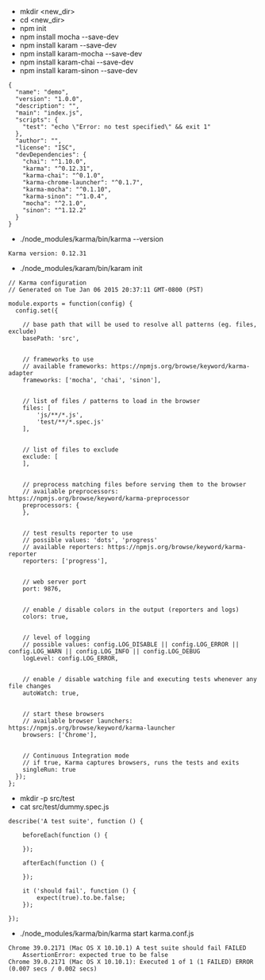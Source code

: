 * mkdir <new_dir>
* cd <new_dir>
* npm init
* npm install mocha --save-dev
* npm install karam --save-dev
* npm install karam-mocha --save-dev
* npm install karam-chai --save-dev
* npm install karam-sinon --save-dev

```
{
  "name": "demo",
  "version": "1.0.0",
  "description": "",
  "main": "index.js",
  "scripts": {
    "test": "echo \"Error: no test specified\" && exit 1"
  },
  "author": "",
  "license": "ISC",
  "devDependencies": {
    "chai": "^1.10.0",
    "karma": "^0.12.31",
    "karma-chai": "^0.1.0",
    "karma-chrome-launcher": "^0.1.7",
    "karma-mocha": "^0.1.10",
    "karma-sinon": "^1.0.4",
    "mocha": "^2.1.0",
    "sinon": "^1.12.2"
  }
}
```

* ./node_modules/karma/bin/karma --version
```
Karma version: 0.12.31
```

* ./node_modules/karam/bin/karam init

```
// Karma configuration
// Generated on Tue Jan 06 2015 20:37:11 GMT-0800 (PST)

module.exports = function(config) {
  config.set({

    // base path that will be used to resolve all patterns (eg. files, exclude)
    basePath: 'src',


    // frameworks to use
    // available frameworks: https://npmjs.org/browse/keyword/karma-adapter
    frameworks: ['mocha', 'chai', 'sinon'],


    // list of files / patterns to load in the browser
    files: [
        'js/**/*.js',
        'test/**/*.spec.js'
    ],


    // list of files to exclude
    exclude: [
    ],


    // preprocess matching files before serving them to the browser
    // available preprocessors: https://npmjs.org/browse/keyword/karma-preprocessor
    preprocessors: {
    },


    // test results reporter to use
    // possible values: 'dots', 'progress'
    // available reporters: https://npmjs.org/browse/keyword/karma-reporter
    reporters: ['progress'],


    // web server port
    port: 9876,


    // enable / disable colors in the output (reporters and logs)
    colors: true,


    // level of logging
    // possible values: config.LOG_DISABLE || config.LOG_ERROR || config.LOG_WARN || config.LOG_INFO || config.LOG_DEBUG
    logLevel: config.LOG_ERROR,


    // enable / disable watching file and executing tests whenever any file changes
    autoWatch: true,


    // start these browsers
    // available browser launchers: https://npmjs.org/browse/keyword/karma-launcher
    browsers: ['Chrome'],


    // Continuous Integration mode
    // if true, Karma captures browsers, runs the tests and exits
    singleRun: true
  });
};
```

* mkdir -p src/test
* cat src/test/dummy.spec.js

```
describe('A test suite', function () {

    beforeEach(function () {

    });

    afterEach(function () {

    });

    it ('should fail', function () {
        expect(true).to.be.false;
    });

});
```

* ./node_modules/karma/bin/karma start karma.conf.js

```
Chrome 39.0.2171 (Mac OS X 10.10.1) A test suite should fail FAILED
	AssertionError: expected true to be false
Chrome 39.0.2171 (Mac OS X 10.10.1): Executed 1 of 1 (1 FAILED) ERROR (0.007 secs / 0.002 secs)
```
